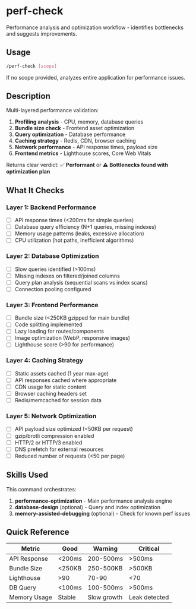 # perf-check

Performance analysis and optimization workflow - identifies bottlenecks and suggests improvements.

## Usage

```bash
/perf-check [scope]
```

If no scope provided, analyzes entire application for performance issues.

## Description

Multi-layered performance validation:
1. **Profiling analysis** - CPU, memory, database queries
2. **Bundle size check** - Frontend asset optimization
3. **Query optimization** - Database performance
4. **Caching strategy** - Redis, CDN, browser caching
5. **Network performance** - API response times, payload size
6. **Frontend metrics** - Lighthouse scores, Core Web Vitals

Returns clear verdict: ✅ **Performant** or ⚠️ **Bottlenecks found with optimization plan**

## What It Checks

### Layer 1: Backend Performance
- [ ] API response times (<200ms for simple queries)
- [ ] Database query efficiency (N+1 queries, missing indexes)
- [ ] Memory usage patterns (leaks, excessive allocation)
- [ ] CPU utilization (hot paths, inefficient algorithms)

### Layer 2: Database Optimization
- [ ] Slow queries identified (>100ms)
- [ ] Missing indexes on filtered/joined columns
- [ ] Query plan analysis (sequential scans vs index scans)
- [ ] Connection pooling configured

### Layer 3: Frontend Performance
- [ ] Bundle size (<250KB gzipped for main bundle)
- [ ] Code splitting implemented
- [ ] Lazy loading for routes/components
- [ ] Image optimization (WebP, responsive images)
- [ ] Lighthouse score (>90 for performance)

### Layer 4: Caching Strategy
- [ ] Static assets cached (1 year max-age)
- [ ] API responses cached where appropriate
- [ ] CDN usage for static content
- [ ] Browser caching headers set
- [ ] Redis/memcached for session data

### Layer 5: Network Optimization
- [ ] API payload size optimized (<50KB per request)
- [ ] gzip/brotli compression enabled
- [ ] HTTP/2 or HTTP/3 enabled
- [ ] DNS prefetch for external resources
- [ ] Reduced number of requests (<50 per page)

## Skills Used

This command orchestrates:
1. **performance-optimization** - Main performance analysis engine
2. **database-design** (optional) - Query and index optimization
3. **memory-assisted-debugging** (optional) - Check for known perf issues

## Quick Reference

| Metric | Good | Warning | Critical |
|--------|------|---------|----------|
| API Response | <200ms | 200-500ms | >500ms |
| Bundle Size | <250KB | 250-500KB | >500KB |
| Lighthouse | >90 | 70-90 | <70 |
| DB Query | <100ms | 100-500ms | >500ms |
| Memory Usage | Stable | Slow growth | Leak detected |
